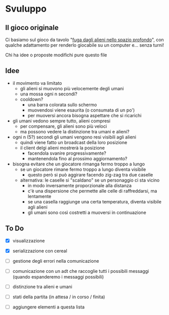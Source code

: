 # Svuluppo

## Il gioco originale

Ci basiamo sul gioco da tavolo "[fuga dagli alieni nello spazio profondo](http://www.eftaios.com/)",
con qualche adattamento per renderlo giocabile su un computer e... senza turni!

Chi ha idee o proposte modifichi pure questo file

## Idee

* il movimento va limitato
  * gli alieni si muovono più velocemente degli umani
  * una mossa ogni n secondi?
  * cooldown?
    * una barra colorata sullo schermo
    * muovendosi viene esaurita (o consumata di un po')
    * per muoversi ancora bisogna aspettare che si ricarichi
* gli umani vedono sempre tutto, alieni compresi
  * per compensare, gli alieni sono più veloci
  * ma possono vedere la distinzione tra umani e alieni?
* ogni n (5?) secondi gli umani vengono resi visibili agli alieni
  * quindi viene fatto un broadcast della loro posizione
  * il client delgi alieni mostrerà la posizione
    * facendola svanire progressivamente?
    * mantenendola fino al prossimo aggiornamento?
* bisogna evitare che un giocatore rimanga fermo troppo a lungo
  * se un giocatore rimane fermo troppo a lungo diventa visibile
    * questo però si può aggirare facendo zig-zag tra due caselle
  * alternativa: le caselle si "scaldano" se un personaggio ci sta vicino
    * in modo inversamente proporzionale alla distanza
    * c'è una dispersione che permette alle celle di raffreddarsi, ma lentamente
    * se una casella raggiunge una certa temperatura, diventa visibile agli alieni
    * gli umani sono così costretti a muoversi in continuazione

## To Do

* [x] visualizzazione
* [x] serializzazione con cereal
* [ ] gestione degli errori nella comunicazione
* [ ] comunicazione con un adt che raccoglie tutti i possibili messaggi (quando espanderemo i messaggi possibili)
* [ ] distinzione tra alieni e umani
* [ ] stati della partita (in attesa / in corso / finita)
* [ ] aggiungere elementi a questa lista


